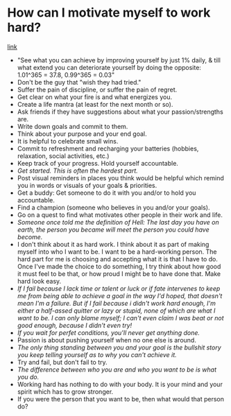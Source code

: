 # How can I motivate myself to work hard?
[link](http://www.quora.com/Motivation/How-can-I-motivate-myself-to-work-hard)

- "See what you can achieve by improving yourself by just 1% daily, & till what extend you can deteriorate yourself by doing the opposite: 1.01^365 = 37.8, 0.99^365 = 0.03"
- Don't be the guy that "wish they had tried."
- Suffer the pain of discipline, or suffer the pain of regret.
- Get clear on what your fire is and what energizes you.
- Create a life mantra (at least for the next month or so).
- Ask friends if they have suggestions about what your passion/strengths are.
- Write down goals and commit to them.
- Think about your purpose and your end goal.
- It is helpful to celebrate small wins.
- Commit to refreshment and recharging your batteries (hobbies, relaxation, social activities, etc.)
- Keep track of your progress. Hold yourself accountable.
- *Get started. This is often the hardest part.*
- Post visual reminders in places you think would be helpful which remind you in words or visuals of your goals & priorities.
- Get a buddy: Get someone to do it with you and/or to hold you accountable.
- Find a champion (someone who believes in you and/or your goals).
- Go on a quest to find what motivates other people in their work and life.
- *Someone once told me the definition of Hell: The last day you have on earth, the person you became will meet the person you could have become.*
- I don't think about it as hard work. I think about it as part of making myself into who I want to be. I want to be a hard-working person. The hard part for me is choosing and accepting what it is that I have to do. Once I've made the choice to do something, I try think about how good it must feel to be that, or how proud I might be to have done that. Make hard look easy.
- *If I fail because I lack time or talent or luck or if fate intervenes to keep me from being able to achieve a goal in the way I'd hoped, that doesn't mean I'm a failure. But if I fail because i didn't work hard enough, I'm either a half-assed quitter or lazy or stupid, none of which are what I want to be. I can only blame myself; I can't even claim I was beat or not good enough, because I didn't even try!*
- *If you wait for perfet conditions, you'll never get anything done.*
- Passion is about pushing yourself when no one else is around.
- *The only thing standing between you and your goal is the bullshit story you keep telling yourself as to why you can't achieve it.*
- Try and fail, but don't fail to try.
- *The difference between who you are and who you want to be is what you do.*
- Working hard has nothing to do with your body. It is your mind and your spirit which has to grow stronger.
- If you were the person that you want to be, then what would that person do?

